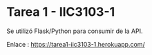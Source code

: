 # Tarea 1 - IIC3103-1
Se utilizó Flask/Python para consumir de la API.

Enlace : https://tarea1-iic3103-1.herokuapp.com/
